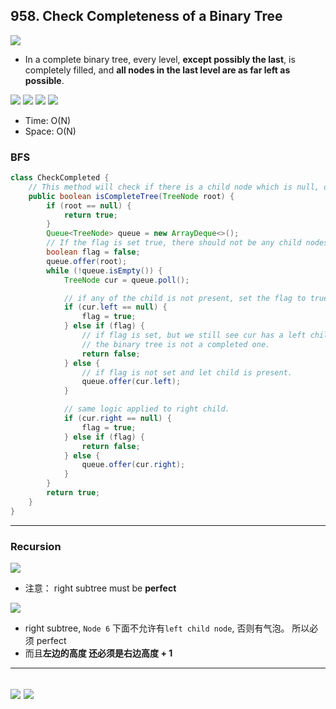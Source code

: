 ## 958. Check Completeness of a Binary Tree
![](img/2022-12-24-23-29-44.png)
- In a complete binary tree, every level, **except possibly the last**, is completely filled, 
  and **all nodes in the last level are as far left as possible**.

![](img/2022-12-25-09-55-21.png)
![](img/2022-12-25-10-23-46.png)
![](img/2022-12-25-10-24-05.png)
![](img/2022-12-25-09-57-07.png)

- Time: O(N)
- Space: O(N)

### BFS

```java
class CheckCompleted {
    // This method will check if there is a child node which is null, optimal space
    public boolean isCompleteTree(TreeNode root) {
        if (root == null) {
            return true;
        }
        Queue<TreeNode> queue = new ArrayDeque<>();
        // If the flag is set true, there should not be any child nodes afterwards.
        boolean flag = false;
        queue.offer(root);
        while (!queue.isEmpty()) {
            TreeNode cur = queue.poll();

            // if any of the child is not present, set the flag to true.
            if (cur.left == null) {
                flag = true;
            } else if (flag) {
                // if flag is set, but we still see cur has a left child,
                // the binary tree is not a completed one.
                return false;
            } else {
                // if flag is not set and let child is present.
                queue.offer(cur.left);
            }

            // same logic applied to right child.
            if (cur.right == null) {
                flag = true;
            } else if (flag) {
                return false;
            } else {
                queue.offer(cur.right);
            }
        }
        return true;
    }
}
```
---

### Recursion

![](img/2022-12-25-11-11-13.png)
- 注意： right subtree must be **perfect**

![](img/2022-12-25-11-12-23.png)
- right subtree, `Node 6` 下面不允许有`left child node`, 否则有气泡。 所以必须 perfect
- 而且**左边的高度 还必须是右边高度 + 1**
---
![](img/2022-12-25-11-16-06.png)
![](img/2022-12-25-11-44-21.png)
---
```java

```